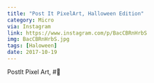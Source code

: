 ```yaml
---
title: "Post It PixelArt, Halloween Edition"
category: Micro
via: Instagram
link: https://www.instagram.com/p/BacCBRnHrbS
img: BacCBRnHrbS.jpg
tags: [Haloween]
date: 2017-10-19
---
```

PostIt Pixel Art, #🎃